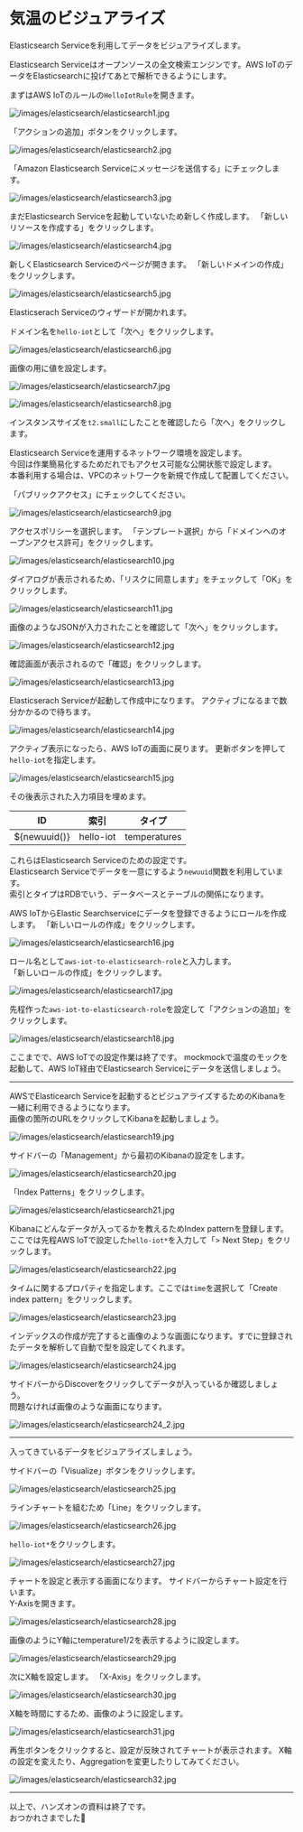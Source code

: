 # 気温のビジュアライズ

Elasticsearch Serviceを利用してデータをビジュアライズします。

Elasticsearch Serviceはオープンソースの全文検索エンジンです。AWS IoTのデータをElasticsearchに投げてあとで解析できるようにします。

まずはAWS IoTのルールの`HelloIotRule`を開きます。

![/images/elasticsearch/elasticsearch1.jpg](/images/elasticsearch/elasticsearch1.jpg)

「アクションの追加」ボタンをクリックします。

![/images/elasticsearch/elasticsearch2.jpg](/images/elasticsearch/elasticsearch2.jpg)

「Amazon Elasticsearch Serviceにメッセージを送信する」にチェックします。

![/images/elasticsearch/elasticsearch3.jpg](/images/elasticsearch/elasticsearch3.jpg)


まだElasticsearch Serviceを起動していないため新しく作成します。
「新しいリソースを作成する」をクリックします。

![/images/elasticsearch/elasticsearch4.jpg](/images/elasticsearch/elasticsearch4.jpg)

新しくElasticsearch Serviceのページが開きます。
「新しいドメインの作成」をクリックします。

![/images/elasticsearch/elasticsearch5.jpg](/images/elasticsearch/elasticsearch5.jpg)

Elasticserach Serviceのウィザードが開かれます。

ドメイン名を`hello-iot`として「次へ」をクリックします。

![/images/elasticsearch/elasticsearch6.jpg](/images/elasticsearch/elasticsearch6.jpg)


画像の用に値を設定します。

![/images/elasticsearch/elasticsearch7.jpg](/images/elasticsearch/elasticsearch7.jpg)

![/images/elasticsearch/elasticsearch8.jpg](/images/elasticsearch/elasticsearch8.jpg)

インスタンスサイズを`t2.small`にしたことを確認したら「次へ」をクリックします。


Elasticsearch Serviceを運用するネットワーク環境を設定します。  
今回は作業簡易化するためだれでもアクセス可能な公開状態で設定します。  
本番利用する場合は、VPCのネットワークを新規で作成して配置してください。

「パブリックアクセス」にチェックしてください。

![/images/elasticsearch/elasticsearch9.jpg](/images/elasticsearch/elasticsearch9.jpg)


アクセスポリシーを選択します。
「テンプレート選択」から「ドメインへのオープンアクセス許可」をクリックします。

![/images/elasticsearch/elasticsearch10.jpg](/images/elasticsearch/elasticsearch10.jpg)

ダイアログが表示されるため、「リスクに同意します」をチェックして「OK」をクリックします。

![/images/elasticsearch/elasticsearch11.jpg](/images/elasticsearch/elasticsearch11.jpg)

画像のようなJSONが入力されたことを確認して「次へ」をクリックします。

![/images/elasticsearch/elasticsearch12.jpg](/images/elasticsearch/elasticsearch12.jpg)

確認画面が表示されるので「確認」をクリックします。

![/images/elasticsearch/elasticsearch13.jpg](/images/elasticsearch/elasticsearch13.jpg)


Elasticserach Serviceが起動して作成中になります。
アクティブになるまで数分かかるので待ちます。

![/images/elasticsearch/elasticsearch14.jpg](/images/elasticsearch/elasticsearch14.jpg)


アクティブ表示になったら、AWS IoTの画面に戻ります。
更新ボタンを押して`hello-iot`を指定します。

![/images/elasticsearch/elasticsearch15.jpg](/images/elasticsearch/elasticsearch15.jpg)

その後表示された入力項目を埋めます。　

|           ID|       索引|        タイプ|
|-------------|----------|-------------|
| ${newuuid()}| hello-iot| temperatures|

これらはElasticsearch Serviceのための設定です。  
Elasticsearch Serviceでデータを一意にするよう`newuuid`関数を利用しています。  
索引とタイプはRDBでいう、データベースとテーブルの関係になります。  

AWS IoTからElastic Searchserviceにデータを登録できるようにロールを作成します。
「新しいロールの作成」をクリックします。

![/images/elasticsearch/elasticsearch16.jpg](/images/elasticsearch/elasticsearch16.jpg)

ロール名として`aws-iot-to-elasticsearch-role`と入力します。  
「新しいロールの作成」をクリックします。

![/images/elasticsearch/elasticsearch17.jpg](/images/elasticsearch/elasticsearch17.jpg)


先程作った`aws-iot-to-elasticsearch-role`を設定して「アクションの追加」をクリックします。

![/images/elasticsearch/elasticsearch18.jpg](/images/elasticsearch/elasticsearch18.jpg)


ここまでで、AWS IoTでの設定作業は終了です。
mockmockで温度のモックを起動して、AWS IoT経由でElasticsearch Serviceにデータを送信しましょう。

---

AWSでElasticearch Serviceを起動するとビジュアライズするためのKibanaを一緒に利用できるようになります。  
画像の箇所のURLをクリックしてKibanaを起動しましょう。

![/images/elasticsearch/elasticsearch19.jpg](/images/elasticsearch/elasticsearch19.jpg)


サイドバーの「Management」から最初のKibanaの設定をします。

![/images/elasticsearch/elasticsearch20.jpg](/images/elasticsearch/elasticsearch20.jpg)


「Index Patterns」をクリックします。

![/images/elasticsearch/elasticsearch21.jpg](/images/elasticsearch/elasticsearch21.jpg)

Kibanaにどんなデータが入ってるかを教えるためIndex patternを登録します。  
ここでは先程AWS IoTで設定した`hello-iot*`を入力して「> Next Step」をクリックします。

![/images/elasticsearch/elasticsearch22.jpg](/images/elasticsearch/elasticsearch22.jpg)

タイムに関するプロパティを指定します。ここでは`time`を選択して「Create index pattern」をクリックします。

![/images/elasticsearch/elasticsearch23.jpg](/images/elasticsearch/elasticsearch23.jpg)

インデックスの作成が完了すると画像のような画面になります。すでに登録されたデータを解析して自動で型を設定してくれます。

![/images/elasticsearch/elasticsearch24.jpg](/images/elasticsearch/elasticsearch24.jpg)

サイドバーからDiscoverをクリックしてデータが入っているか確認しましょう。  
問題なければ画像のような画面になります。

![/images/elasticsearch/elasticsearch24_2.jpg](/images/elasticsearch/elasticsearch24_2.jpg)

---

入ってきているデータをビジュアライズしましょう。  

サイドバーの「Visualize」ボタンをクリックします。

![/images/elasticsearch/elasticsearch25.jpg](/images/elasticsearch/elasticsearch25.jpg)

ラインチャートを組むため「Line」をクリックします。

![/images/elasticsearch/elasticsearch26.jpg](/images/elasticsearch/elasticsearch26.jpg)

`hello-iot*`をクリックします。

![/images/elasticsearch/elasticsearch27.jpg](/images/elasticsearch/elasticsearch27.jpg)

チャートを設定と表示する画面になります。
サイドバーからチャート設定を行います。  
Y-Axisを開きます。

![/images/elasticsearch/elasticsearch28.jpg](/images/elasticsearch/elasticsearch28.jpg)


画像のようにY軸にtemperature1/2を表示するように設定します。

![/images/elasticsearch/elasticsearch29.jpg](/images/elasticsearch/elasticsearch29.jpg)

次にX軸を設定します。
「X-Axis」をクリックします。

![/images/elasticsearch/elasticsearch30.jpg](/images/elasticsearch/elasticsearch30.jpg)

X軸を時間にするため、画像のように設定します。

![/images/elasticsearch/elasticsearch31.jpg](/images/elasticsearch/elasticsearch31.jpg)


再生ボタンをクリックすると、設定が反映されてチャートが表示されます。
X軸の設定を変えたり、Aggregationを変更したりしてみてください。

![/images/elasticsearch/elasticsearch32.jpg](/images/elasticsearch/elasticsearch32.jpg)

---

以上で、ハンズオンの資料は終了です。  
おつかれさまでした🍵
